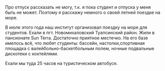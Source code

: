 Про отпуск рассказать не могу, т.к. я пока студент и отпуска у меня быть не может.
Поэтому я расскажу немного о своей летней поездке на море.

В июле этого года наш институт организовал поездку на море для студентов. 
Ехали в пгт. Новомихаловский Туапсинский район. 
Жили в пансионате Sun Terra. Достаточно приятное местечко.
На его базе имелось всё, что любят студенты: бассейн, настолки,спортивная площадка с валейбольно-баскетбольным полем, ночные подвальные дискотеки с коктейлями.

Ехали мы туда 25 часов на туристическом автобусе.